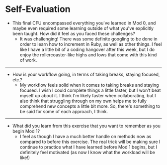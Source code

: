 # Self-Evaluation

- This final CFU encompassed everything you've learned in Mod 0, and maybe even required some learning outside of what you've explicitly been taught. How did it feel as you faced these challenges?
  * It was challenging! There was some definite googling to be done in order to learn how to increment in Ruby, as well as other things. I feel like I have a little bit of a coding hangover after this week, but I do enjoy the rollercoaster-like highs and lows that come with this kind of work.
---
- How is your workflow going, in terms of taking breaks, staying focused, etc.?
  * My workflow feels solid when it comes to taking breaks and staying focused. I wish I could complete things a little faster, but I won't beat myself up about it. I think I'm likely faster when collaborating, but I also think that struggling through on my own helps me to fully comprehend new concepts a little bit more. So, there's something to be said for some of each approach, I think.
---
- What did you learn from this exercise that you want to remember as you begin Mod 1?
  * I feel as though I have a much better handle on methods now as compared to before this exercise. The real trick will be making sure I continue to practice what I have learned before Mod 1 begins, but I definitely feel motivated (as now I know what the workload will be like!)